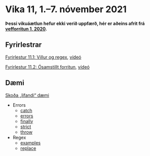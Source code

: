 # Vika 11, 1.–7. nóvember 2021

**Þessi vikuáætlun hefur ekki verið uppfærð, hér er aðeins afrit frá [vefforritun 1, 2020](https://github.com/vefforritun/vef1-2020).**

## Fyrirlestrar

[Fyrirlestur 11.1: Villur og regex](11.1.errors.regex.md), [vídeó](https://youtu.be/vl_G2uDAORI)

[Fyrirlestur 11.2: Ósamstillt forritun](11.2.async.md), [vídeó](https://youtu.be/KdjdGqYaMYA)

## Dæmi

[Skoða „lifandi“ dæmi](https://vefforritun.github.io/vef1-2021/vikur/11/)

* Errors
  * [catch](daemi/errors/catch.js)
  * [errors](daemi/errors/errors.js)
  * [finally](daemi/errors/finally.js)
  * [strict](daemi/errors/strict.js)
  * [throw](daemi/errors/throw.js)
* Regex
  * [examples](daemi/regex/examples.js)
  * [replace](daemi/regex/replace.js)

